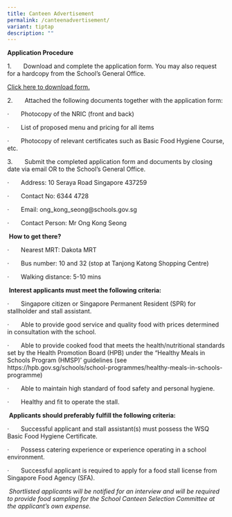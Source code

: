 ```yaml
---
title: Canteen Advertisement
permalink: /canteenadvertisement/
variant: tiptap
description: ""
---
```

<p><strong>Application Procedure</strong>
</p>
<p>1.&nbsp;&nbsp;&nbsp;&nbsp;&nbsp;&nbsp; Download and complete the application
form. You may also request for a hardcopy from the School’s General Office.</p>
<p><a href="/files/2024 Admin/AppExistingSch.pdf" rel="noopener nofollow" target="_blank">Click here to download form.</a>
</p>
<p></p>
<p>2.&nbsp;&nbsp;&nbsp;&nbsp;&nbsp;&nbsp; Attached the following documents
together with the application form:</p>
<p>·&nbsp;&nbsp;&nbsp;&nbsp;&nbsp;&nbsp; Photocopy of the NRIC (front and
back)</p>
<p>·&nbsp;&nbsp;&nbsp;&nbsp;&nbsp;&nbsp; List of proposed menu and pricing
for all items</p>
<p>·&nbsp;&nbsp;&nbsp;&nbsp;&nbsp;&nbsp; Photocopy of relevant certificates
such as Basic Food Hygiene Course, etc.</p>
<p>3.&nbsp;&nbsp;&nbsp;&nbsp;&nbsp;&nbsp; Submit the completed application
form and documents by closing date via email OR to the School’s General
Office.</p>
<p>·&nbsp;&nbsp;&nbsp;&nbsp;&nbsp;&nbsp; Address: 10 Seraya Road Singapore
437259</p>
<p>·&nbsp;&nbsp;&nbsp;&nbsp;&nbsp;&nbsp; Contact No: 6344 4728</p>
<p>·&nbsp;&nbsp;&nbsp;&nbsp;&nbsp;&nbsp; Email: <a rel="noopener noreferrer nofollow" target="_blank">ong_kong_seong@schools.gov.sg</a>
</p>
<p>·&nbsp;&nbsp;&nbsp;&nbsp;&nbsp;&nbsp; Contact Person: Mr Ong Kong Seong</p>
<p>&nbsp;<strong>How to get there?</strong>
</p>
<p>·&nbsp;&nbsp;&nbsp;&nbsp;&nbsp;&nbsp; Nearest MRT: Dakota MRT</p>
<p>·&nbsp;&nbsp;&nbsp;&nbsp;&nbsp;&nbsp; Bus number: 10 and 32 (stop at Tanjong
Katong Shopping Centre)</p>
<p>·&nbsp;&nbsp;&nbsp;&nbsp;&nbsp;&nbsp; Walking distance: 5-10 mins</p>
<p>&nbsp;<strong>Interest applicants must meet the following criteria:</strong>
</p>
<p>·&nbsp;&nbsp;&nbsp;&nbsp;&nbsp;&nbsp; Singapore citizen or Singapore Permanent
Resident (SPR) for stallholder and stall assistant.</p>
<p>·&nbsp;&nbsp;&nbsp;&nbsp;&nbsp;&nbsp; Able to provide good service and
quality food with prices determined in consultation with the school.</p>
<p>·&nbsp;&nbsp;&nbsp;&nbsp;&nbsp;&nbsp; Able to provide cooked food that
meets the health/nutritional standards set by the Health Promotion Board
(HPB) under the “Healthy Meals in Schools Program (HMSP)’ guidelines (see
<a rel="noopener noreferrer nofollow" target="_blank">https://hpb.gov.sg/schools/school-programmes/healthy-meals-in-schools-programme</a>)</p>
<p>·&nbsp;&nbsp;&nbsp;&nbsp;&nbsp;&nbsp; Able to maintain high standard of
food safety and personal hygiene.</p>
<p>·&nbsp;&nbsp;&nbsp;&nbsp;&nbsp;&nbsp; Healthy and fit to operate the stall.</p>
<p>&nbsp;<strong>Applicants should preferably fulfill the following criteria:</strong>
</p>
<p>·&nbsp;&nbsp;&nbsp;&nbsp;&nbsp;&nbsp; Successful applicant and stall assistant(s)
must possess the WSQ Basic Food Hygiene Certificate.</p>
<p>·&nbsp;&nbsp;&nbsp;&nbsp;&nbsp;&nbsp; Possess catering experience or experience
operating in a school environment.</p>
<p>·&nbsp;&nbsp;&nbsp;&nbsp;&nbsp;&nbsp; Successful applicant is required
to apply for a food stall license from Singapore Food Agency (SFA).</p>
<p>&nbsp;<em>Shortlisted applicants will be notified for an interview and will be required to provide food sampling for the School Canteen Selection Committee at the applicant’s own expense.</em>
</p>